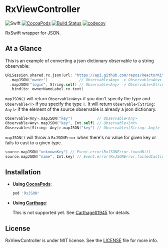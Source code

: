 # RxViewController

![Swift](https://img.shields.io/badge/Swift-3.1-orange.svg)
[![CocoaPods](http://img.shields.io/cocoapods/v/RxJSON.svg)](https://cocoapods.org/pods/RxJSON)
[![Build Status](https://travis-ci.org/devxoul/RxJSON.svg?branch=master)](https://travis-ci.org/devxoul/RxJSON)
[![codecov](https://img.shields.io/codecov/c/github/devxoul/RxJSON.svg)](https://codecov.io/gh/devxoul/RxJSON)

RxSwift wrapper for JSON.

## At a Glance

This is an example of converting a json dictionary observable to a string observable:

```swift
URLSession.shared.rx.json(url: "https://api.github.com/repos/ReactorKit/ReactorKit")
  .mapJSON("owner")              // Observable<Any> -> Observable<Any>
  .mapJSON("login", String.self) // Observable<Any> -> Observable<String>
  .bind(to: ownerNameLabel.rx.text)
```

`mapJSON()` will return `Observable<Any>` if you don't specify the type and `Observable<T>` if you specify the type `T`. It will return `Observable<[String: Any]>` if the element of the source observable is already a json dictionary.

```swift
Observable<Any>.mapJSON("key")           // Observable<Any>
Observable<Any>.mapJSON("key", Int.self) // Observable<Int>
Observable<[String: Any]>.mapJSON("key") // Observable<[String: Any]>
```

`mapJSON()` will throw a `RxJSONError` when there's no value for given key or fails to cast to a given type.

```swift
source.mapJSON("unknownKey") // Event.error(RxJSONError.foundNil)
source.mapJSON("name", Int.key) // Event.error(RxJSONError.failedCasting)
```

## Installation

* **Using [CocoaPods](https://cocoapods.org)**:

    ```ruby
    pod 'RxJSON'
    ```

* **Using [Carthage](https://github.com/Carthage/Carthage)**:


    This is not supported yet. See [Carthage#1945](https://github.com/Carthage/Carthage/pull/1945) for details.

## License

RxViewController is under MIT license. See the [LICENSE](LICENSE) file for more info.
